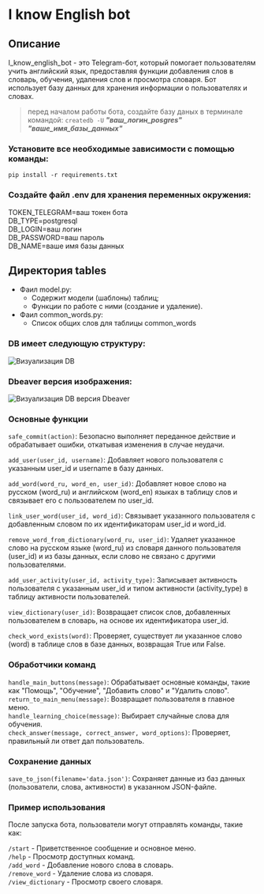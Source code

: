 # I know English bot
## Описание
I_know_english_bot - это Telegram-бот, который помогает пользователям учить английский язык, предоставляя функции добавления слов в словарь, обучения, удаления слов и просмотра словаря. Бот использует базу данных для хранения информации о пользователях и словах.

>перед началом работы бота, создайте базу даных в терминале командой: ``createdb -U`` ***"ваш_логин_posgres"*** ***"ваше_имя_базы_данных"***

### Установите все необходимые зависимости с помощью команды:  
```pip install -r requirements.txt```

### Создайте файл .env для хранения переменных окружения:
TOKEN_TELEGRAM=ваш токен бота  
DB_TYPE=postgresql  
DB_LOGIN=ваш логин  
DB_PASSWORD=ваш пароль  
DB_NAME=ваше имя базы данных


## Директория tables
+ Фаил model.py:   
   +  Содержит модели (шаблоны) таблиц;
   +  Функции по работе с ними (создание и удаление).
+ Фаил common_words.py:
   +  Список общих слов для таблицы common_words

### DB имеет следующую структуру:
![](/pictures/i_know_english_bot_db.png "Визуализация DB")

### Dbeaver версия изображения:
![](/pictures/i_know_english_bot_db_dbeaver.png "Визуализация DB версия Dbeaver")

### Основные функции
`safe_commit(action)`: Безопасно выполняет переданное действие и обрабатывает ошибки, откатывая изменения в случае неудачи.

`add_user(user_id, username)`: Добавляет нового пользователя с указанным user_id и username в базу данных.

`add_word(word_ru, word_en, user_id)`: Добавляет новое слово на русском (word_ru) и английском (word_en) языках в таблицу слов и связывает его с пользователем по user_id.

`link_user_word(user_id, word_id)`: Связывает указанного пользователя с добавленным словом по их идентификаторам user_id и word_id.

`remove_word_from_dictionary(word_ru, user_id)`: Удаляет указанное слово на русском языке (word_ru) из словаря данного пользователя (user_id) и из базы данных, если слово не связано с другими пользователями.

`add_user_activity(user_id, activity_type)`: Записывает активность пользователя с указанным user_id и типом активности (activity_type) в таблицу активности пользователей.

`view_dictionary(user_id)`: Возвращает список слов, добавленных пользователем в словарь, на основе их идентификатора user_id.

`check_word_exists(word)`: Проверяет, существует ли указанное слово (word) в таблице слов в базе данных, возвращая True или False.

### Обработчики команд
`handle_main_buttons(message)`: Обрабатывает основные команды, такие как "Помощь", "Обучение", "Добавить слово" и "Удалить слово".  
`return_to_main_menu(message)`: Возвращает пользователя в главное меню.  
`handle_learning_choice(message)`: Выбирает случайные слова для обучения.  
`check_answer(message, correct_answer, word_options)`: Проверяет, правильный ли ответ дал пользователь.  
### Сохранение данных
`save_to_json(filename='data.json')`: Сохраняет данные из баз данных (пользователи, слова, активности) в указанном JSON-файле.  

### Пример использования
После запуска бота, пользователи могут отправлять команды, такие как:

`/start` - Приветственное сообщение и основное меню.  
`/help` - Просмотр доступных команд.  
`/add_word` - Добавление нового слова в словарь.  
`/remove_word` - Удаление слова из словаря.  
`/view_dictionary` - Просмотр своего словаря.  
